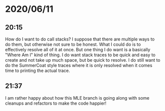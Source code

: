 # 2020/06/11

## 20:15

How do I want to do call stacks? I suppose that there are multiple ways to
do them, but otherwise not sure to be honest. What I could do is to
effectively resolve all of it at once. But one thing I do want is a basically
"Where Am I" kind of thing. I do want stack traces to be quick and easy to
create and not take up much space, but be quick to resolve. I do still want to
do the SummerCoat style traces where it is only resolved when it comes time to
printing the actual trace.

## 21:37

I am rather happy about how this MLE branch is going along with some
cleanups and refactors to make the code happier!
